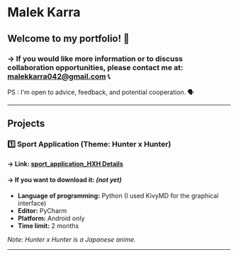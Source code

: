 # Malek Karra
## Welcome to my portfolio! 👋


### -> If you would like more information or to discuss collaboration opportunities, please contact me at: malekkarra042@gmail.com 📞

PS : I'm open to advice, feedback, and potential cooperation. 🗣️

---

## Projects

### 1️⃣ Sport Application (Theme: Hunter x Hunter)
#### -> Link: [sport_application_HXH Details](sport_application_HXH/Introduction.md)
#### -> If you want to download it: *(not yet)*

- **Language of programming:** Python (I used KivyMD for the graphical interface)  
- **Editor:** PyCharm  
- **Platform:** Android only  
- **Time limit:** 2 months  

*Note: Hunter x Hunter is a Japanese anime.*

---

